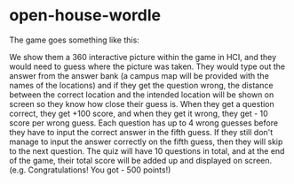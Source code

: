 # open-house-wordle
The game goes something like this:

We show them a 360 interactive picture within the game in HCI, and they would need to guess where the picture was taken. They would type out the answer from the answer bank (a campus map will be provided with the names of the locations) and if they get the question wrong, the distance between the correct location and the intended location will be shown on screen so they know how close their guess is. When they get a question correct, they get +100 score, and when they get it wrong, they get - 10 score per wrong guess. Each question has up to 4 wrong guesses before they have to input the correct answer in the fifth guess. If they still don't manage to input the answer correctly on the fifth guess, then they will skip to the next question. The quiz will have 10 questions in total, and at the end of the game, their total score will be added up and displayed on screen. (e.g. Congratulations! You got - 500 points!)